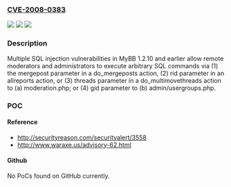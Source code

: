 ### [CVE-2008-0383](https://cve.mitre.org/cgi-bin/cvename.cgi?name=CVE-2008-0383)
![](https://img.shields.io/static/v1?label=Product&message=n%2Fa&color=blue)
![](https://img.shields.io/static/v1?label=Version&message=n%2Fa&color=blue)
![](https://img.shields.io/static/v1?label=Vulnerability&message=n%2Fa&color=brighgreen)

### Description

Multiple SQL injection vulnerabilities in MyBB 1.2.10 and earlier allow remote moderators and administrators to execute arbitrary SQL commands via (1) the mergepost parameter in a do_mergeposts action, (2) rid parameter in an allreports action, or (3) threads parameter in a do_multimovethreads action to (a) moderation.php; or (4) gid parameter to (b) admin/usergroups.php.

### POC

#### Reference
- http://securityreason.com/securityalert/3558
- http://www.waraxe.us/advisory-62.html

#### Github
No PoCs found on GitHub currently.

